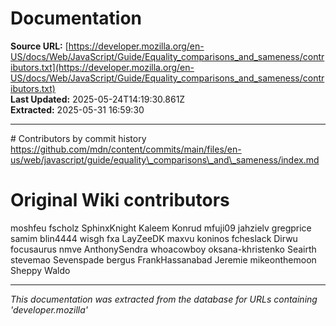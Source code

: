 # Documentation

**Source URL:** [https://developer.mozilla.org/en-US/docs/Web/JavaScript/Guide/Equality_comparisons_and_sameness/contributors.txt](https://developer.mozilla.org/en-US/docs/Web/JavaScript/Guide/Equality_comparisons_and_sameness/contributors.txt)  
**Last Updated:** 2025-05-24T14:19:30.861Z  
**Extracted:** 2025-05-31 16:59:30

---

\# Contributors by commit history
https://github.com/mdn/content/commits/main/files/en-us/web/javascript/guide/equality\_comparisons\_and\_sameness/index.md

# Original Wiki contributors
moshfeu
fscholz
SphinxKnight
Kaleem
Konrud
mfuji09
jahzielv
gregprice
samim
blin4444
wisgh
fxa
LayZeeDK
maxvu
koninos
fcheslack
Dirwu
focusaurus
nmve
AnthonySendra
whoacowboy
oksana-khristenko
Seairth
stevemao
Sevenspade
bergus
FrankHassanabad
Jeremie
mikeonthemoon
Sheppy
Waldo

---

*This documentation was extracted from the database for URLs containing 'developer.mozilla'*
